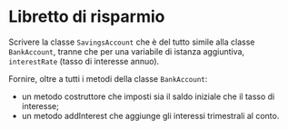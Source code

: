 # Libretto di risparmio

Scrivere la classe `SavingsAccount` che è del tutto simile alla classe `BankAccount`, tranne che per una variabile di
istanza aggiuntiva, `interestRate` (tasso di interesse annuo).

Fornire, oltre a tutti i metodi della classe `BankAccount`:

* un metodo costruttore che imposti sia il saldo iniziale che il tasso di interesse;
* un metodo addInterest che aggiunge gli interessi trimestrali al conto.